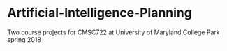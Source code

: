 # Artificial-Intelligence-Planning
Two course projects for CMSC722 at University of Maryland College Park spring 2018
